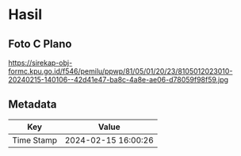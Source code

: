 # Hasil

## Foto C Plano

https://sirekap-obj-formc.kpu.go.id/f546/pemilu/ppwp/81/05/01/20/23/8105012023010-20240215-140106--42d41e47-ba8c-4a8e-ae06-d78059f98f59.jpg


## Metadata

| Key        | Value               |
| ---------- | ------------------- |
| Time Stamp | 2024-02-15 16:00:26 |



